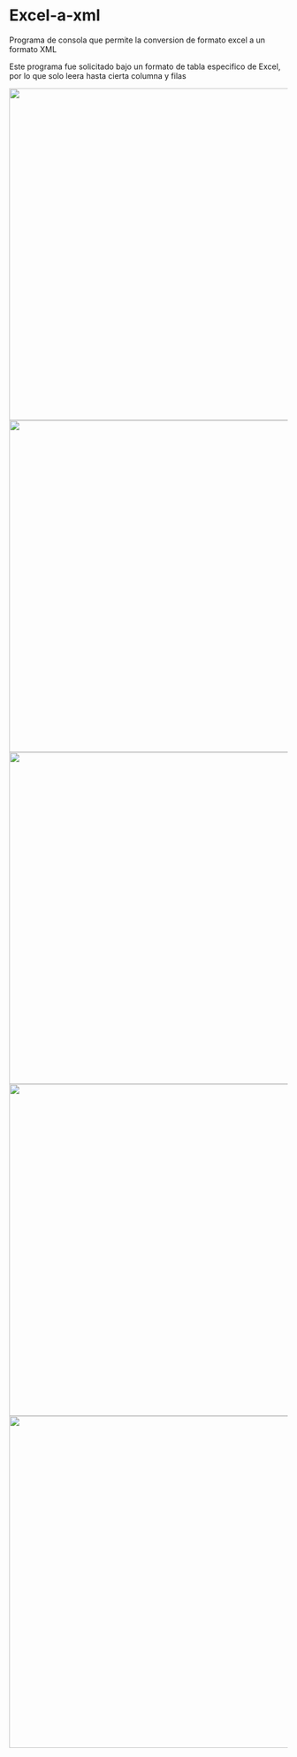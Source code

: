 # Excel-a-xml

Programa de consola que permite la conversion de formato excel a un formato XML

Este programa fue solicitado bajo un formato de tabla especifico de Excel, por lo que solo leera hasta cierta columna y filas

<img src="https://i.postimg.cc/pTyn9wM3/1.jpg" width="600"/>
<img src="https://i.postimg.cc/d1XZG5q3/2.jpg" width="600"/>
<img src="https://i.postimg.cc/KjMkftzN/3.jpg" width="600"/>
<img src="https://i.postimg.cc/QVZByVKr/4.jpg" width="600"/>
<img src="https://i.postimg.cc/tRYc3kdj/5.jpg" width="600"/>
